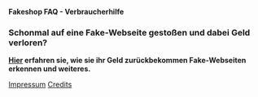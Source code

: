 **Fakeshop FAQ - Verbraucherhilfe**
### Schonmal auf eine Fake-Webseite gestoßen und dabei Geld verloren?
**[Hier](https://mrahmalo.github.io/fakeshop-faq/faq) erfahren sie, wie sie ihr Geld zurückbekommen Fake-Webseiten erkennen und weiteres.**
 
 
[Impressum](https://mrahmalo.github.io/fakeshop-faq/impressum) [Credits](https://mrahmalo.github.io/fakeshop-faq/credits) 
